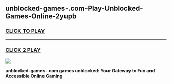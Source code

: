 
## unblocked-games-.com-Play-Unblocked-Games-Online-2yupb
<h3>
<a href="https://premium76.site?title=unblocked-games-.com&ref=24A">CLICK TO PLAY</a></h3>
<hr>

<h3>
<a href="https://premium76.site?title=unblocked-games-.com&ref=24A">CLICK 2 PLAY</a>
  
</h3>

<a href="https://premium76.site?title=unblocked-games-.com&ref=24A"><img src="https://clearcache.store/games.png"></a>


**unblocked-games-.com games unblocked: Your Gateway to Fun and Accessible Online Gaming**
